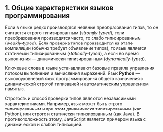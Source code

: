 ## 1. Общие характеристики языков программирования

Если в языке редко производятся неявные преобразования типов, то он считается строго типизированным (*strongly typed*), если преобразования производятся часто, то слабо типизированным (*weakly-typed*). Если проверка типов производится на этапе компиляции (обычно требует объявление типов), то язык является статически типизированным (*statically-typed*), а если во время выполнения — динамически типизированным (*dynamically-typed*).

Ключевые слова в языке устанавливают базовые правила управления потоком выполнения и вычисления выражений. Язык **Python** — высокоуровневый язык программирования общего назначения с динамической строгой типизацией и автоматическим управлением памятью.

Строгость и способ проверки типов являются независимыми характеристиками. Например, язык может быть строго типизированным и при этом динамически типизированным (как Python), или строго и статически типизированным (как Java). В противоположность этому, JavaScript является примером языка с динамической и слабой типизацией.
